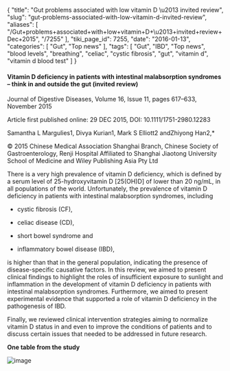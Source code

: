 {
    "title": "Gut problems associated with low vitamin D \u2013 invited review",
    "slug": "gut-problems-associated-with-low-vitamin-d-invited-review",
    "aliases": [
        "/Gut+problems+associated+with+low+vitamin+D+\u2013+invited+review+Dec+2015",
        "/7255"
    ],
    "tiki_page_id": 7255,
    "date": "2016-01-13",
    "categories": [
        "Gut",
        "Top news"
    ],
    "tags": [
        "Gut",
        "IBD",
        "Top news",
        "blood levels",
        "breathing",
        "celiac",
        "cystic fibrosis",
        "gut",
        "vitamin d",
        "vitamin d blood test"
    ]
}


#### Vitamin D deficiency in patients with intestinal malabsorption syndromes – think in and outside the gut (invited review)

Journal of Digestive Diseases, Volume 16, Issue 11, pages 617–633, November 2015

Article first published online: 29 DEC 2015, DOI: 10.1111/1751-2980.12283

Samantha L Margulies1, Divya Kurian1, Mark S Elliott2 andZhiyong Han2,*

© 2015 Chinese Medical Association Shanghai Branch, Chinese Society of Gastroenterology, Renji Hospital Affiliated to Shanghai Jiaotong University School of Medicine and Wiley Publishing Asia Pty Ltd

There is a very high prevalence of vitamin D deficiency, which is defined by a serum level of 25-hydroxyvitamin D <span>[25(OH)D]</span> of lower than 20 ng/mL, in all populations of the world. Unfortunately, the prevalence of vitamin D deficiency in patients with intestinal malabsorption syndromes, including 

* cystic fibrosis (CF), 

* celiac disease (CD), 

* short bowel syndrome and 

* inflammatory bowel disease (IBD),

is higher than that in the general population, indicating the presence of disease-specific causative factors. In this review, we aimed to present clinical findings to highlight the roles of insufficient exposure to sunlight and inflammation in the development of vitamin D deficiency in patients with intestinal malabsorption syndromes. Furthermore, we aimed to present experimental evidence that supported a role of vitamin D deficiency in the pathogenesis of IBD. 

Finally, we reviewed clinical intervention strategies aiming to normalize vitamin D status in and even to improve the conditions of patients and to discuss certain issues that needed to be addressed in future research.

 **One table from the study** 

<img src="https://d1bk1kqxc0sym.cloudfront.net/attachments/jpeg/gut-jan-2016.jpg" alt="image">